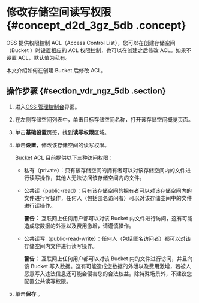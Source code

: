 # 修改存储空间读写权限 {#concept_d2d_3gz_5db .concept}

OSS 提供权限控制 ACL（Access Control List），您可以在创建存储空间 （Bucket ）时设置相应的 ACL 权限控制，也可以在创建之后修改 ACL。如果不设置 ACL，默认值为私有。

本文介绍如何在创建 Bucket 后修改 ACL。

## 操作步骤 {#section_vdr_ngz_5db .section}

1.  进入[OSS 管理控制台](https://oss.console.aliyun.com/)界面。
2.  在左侧存储空间列表中，单击目标存储空间名称，打开该存储空间概览页面。
3.  单击**基础设置**页签，找到**读写权限**区域。
4.  单击**设置**，修改该存储空间的读写权限。

    Bucket ACL 目前提供以下三种访问权限：

    -   私有（private）：只有该存储空间的拥有者可以对该存储空间内的文件进行读写操作，其他人无法访问该存储空间内的文件。
    -   公共读（public-read）：只有该存储空间的拥有者可以对该存储空间内的文件进行写操作，任何人（包括匿名访问者）可以对该存储空间中的文件进行读操作。

        **警告：** 互联网上任何用户都可以对该 Bucket 内文件进行访问，这有可能造成您数据的外泄以及费用激增，请谨慎操作。

    -   公共读写（public-read-write）：任何人（包括匿名访问者）都可以对该存储空间内文件进行读写操作。

        **警告：** 互联网上任何用户都可以对该 Bucket 内的文件进行访问，并且向该 Bucket 写入数据。这有可能造成您数据的外泄以及费用激增，若被人恶意写入违法信息还可能会侵害您的合法权益。除特殊场景外，不建议您配置公共读写权限。

5.  单击**保存** 。

